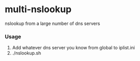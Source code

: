 # multi-nslookup
nslookup from a large number of dns servers
### Usage
1. Add whatever dns server you know from global to iplist.ini
2. ./nslookup.sh
